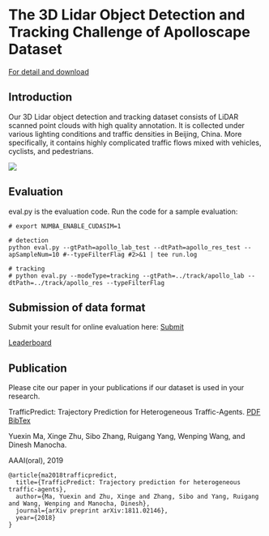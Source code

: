 # The 3D Lidar Object Detection and Tracking Challenge of Apolloscape Dataset
[For detail and download](http://apolloscape.auto/tracking.html)

## Introduction
Our 3D Lidar object detection and tracking dataset consists of LiDAR scanned point clouds with high quality annotation. It is collected under various lighting conditions and traffic densities in Beijing, China. More specifically, it contains highly complicated traffic flows mixed with vehicles, cyclists, and pedestrians.

![](../examples/3d-tracking.gif)

## Evaluation
eval.py is the evaluation code. Run the code for a sample evaluation:

```
# export NUMBA_ENABLE_CUDASIM=1

# detection
python eval.py --gtPath=apollo_lab_test --dtPath=apollo_res_test --apSampleNum=10 #--typeFilterFlag #2>&1 | tee run.log

# tracking
# python eval.py --modeType=tracking --gtPath=../track/apollo_lab --dtPath=../track/apollo_res --typeFilterFlag
```

## Submission of data format
Submit your result for online evaluation here: [Submit](http://apolloscape.auto/submit.html)

[Leaderboard](http://apolloscape.auto/leader_board.html)

## Publication
Please cite our paper in your publications if our dataset is used in your research.

TrafficPredict: Trajectory Prediction for Heterogeneous Traffic-Agents. [PDF](https://arxiv.org/abs/1811.02146)
[BibTex](https://ad-apolloscape.cdn.bcebos.com/TrafficPredict/trafficpredict_bibtex.txt)

Yuexin Ma, Xinge Zhu, Sibo Zhang, Ruigang Yang, Wenping Wang, and Dinesh Manocha.

AAAI(oral), 2019

```
@article{ma2018trafficpredict,
  title={TrafficPredict: Trajectory prediction for heterogeneous traffic-agents},
  author={Ma, Yuexin and Zhu, Xinge and Zhang, Sibo and Yang, Ruigang and Wang, Wenping and Manocha, Dinesh},
  journal={arXiv preprint arXiv:1811.02146},
  year={2018}
}
```

